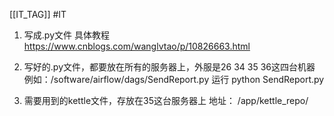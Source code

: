 [[IT_TAG]] #IT 

1. 写成.py文件
具体教程
https://www.cnblogs.com/wanglvtao/p/10826663.html

2. 写好的.py文件，都要放在所有的服务器上，外服是26 34 35 36这四台机器
例如：/software/airflow/dags/SendReport.py
运行 python SendReport.py

3. 需要用到的kettle文件，存放在35这台服务器上
地址： /app/kettle_repo/